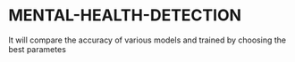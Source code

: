 # MENTAL-HEALTH-DETECTION
It will compare the accuracy of various models and trained by choosing the best parametes 
